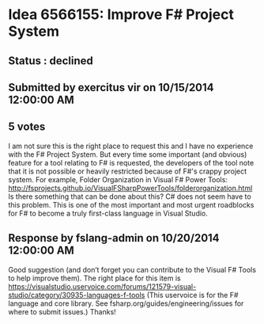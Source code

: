 # Idea 6566155: Improve F# Project System #

## Status : declined

## Submitted by exercitus vir on 10/15/2014 12:00:00 AM

## 5 votes

I am not sure this is the right place to request this and I have no experience with the F# Project System.
But every time some important (and obvious) feature for a tool relating to F# is requested, the developers of the tool note that it is not possible or heavily restricted because of F#'s crappy project system.
For example, Folder Organization in Visual F# Power Tools: http://fsprojects.github.io/VisualFSharpPowerTools/folderorganization.html
Is there something that can be done about this? C# does not seem have to this problem. This is one of the most important and most urgent roadblocks for F# to become a truly first-class language in Visual Studio.

## Response by fslang-admin on 10/20/2014 12:00:00 AM

Good suggestion (and don’t forget you can contribute to the Visual F# Tools to help improve them).
The right place for this item is https://visualstudio.uservoice.com/forums/121579-visual-studio/category/30935-languages-f-tools
(This uservoice is for the F# language and core library. See fsharp.org/guides/engineering/issues for where to submit issues.)
Thanks!

